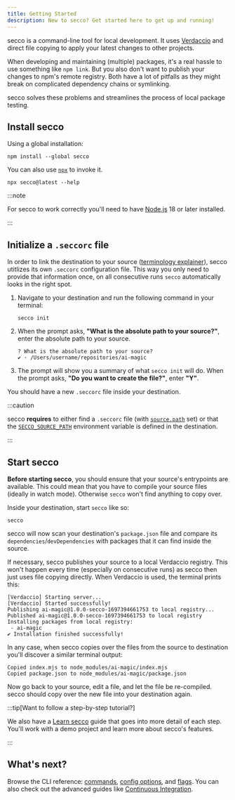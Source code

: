 ```yaml
---
title: Getting Started
description: New to secco? Get started here to get up and running!
---
```


secco is a command-line tool for local development. It uses [Verdaccio](https://verdaccio.org/) and direct file copying to apply your latest changes to other projects.

When developing and maintaining (multiple) packages, it's a real hassle to use something like `npm link`. But you also don't want to publish your changes to npm's remote registry. Both have a lot of pitfalls as they might break on complicated dependency chains or symlinking.

secco solves these problems and streamlines the process of local package testing.

## Install secco

Using a global installation:

```shell
npm install --global secco
```

You can also use [`npx`](https://docs.npmjs.com/cli/v10/commands/npx) to invoke it.

```shell
npx secco@latest --help
```

:::note

For secco to work correctly you'll need to have [Node.js](https://nodejs.dev) 18 or later installed.

:::

## Initialize a `.seccorc` file

In order to link the destination to your source ([terminology explainer](/guide/terminology/)), secco utitlizes its own `.seccorc` configuration file. This way you only need to provide that information once, on all consecutive runs `secco` automatically looks in the right spot.

1. Navigate to your destination and run the following command in your terminal:

    ```shell
    secco init
    ```

1. When the prompt asks, **"What is the absolute path to your source?"**, enter the absolute path to your source.

    ```shell
    ? What is the absolute path to your source?
    ✔ · /Users/username/repositories/ai-magic
    ```

1. The prompt will show you a summary of what `secco init` will do. When the prompt asks, **"Do you want to create the file?"**, enter **"Y"**.

You should have a new `.seccorc` file inside your destination.

:::caution

secco **requires** to either find a `.seccorc` file (with [`source.path`](/reference/config/#sourcepath) set) or that the [`SECCO_SOURCE_PATH`](/reference/config/#secco_source_path) environment variable is defined in the destination.

:::

## Start secco

**Before starting secco**, you should ensure that your source's entrypoints are available. This could mean that you have to compile your source files (ideally in watch mode). Otherwise `secco` won't find anything to copy over.

Inside your destination, start `secco` like so:

```shell
secco
```

secco will now scan your destination's `package.json` file and compare its `dependencies`/`devDependencies` with packages that it can find inside the source.

If necessary, secco publishes your source to a local Verdaccio registry. This won't happen every time (especially on consecutive runs) as secco then just uses file copying directly. When Verdaccio is used, the terminal prints this:

```shell
[Verdaccio] Starting server...
[Verdaccio] Started successfully!
Publishing ai-magic@1.0.0-secco-1697394661753 to local registry...
Published ai-magic@1.0.0-secco-1697394661753 to local registry
Installing packages from local registry:
 - ai-magic
✔ Installation finished successfully!
```

In any case, when secco copies over the files from the source to destination you'll discover a similar terminal output:

```shell
Copied index.mjs to node_modules/ai-magic/index.mjs
Copied package.json to node_modules/ai-magic/package.json
```

Now go back to your source, edit a file, and let the file be re-compiled. secco should copy over the new file into your destination again.

:::tip[Want to follow a step-by-step tutorial?]

We also have a [Learn secco](/guide/learn-secco/) guide that goes into more detail of each step. You'll work with a demo project and learn more about secco's features.

:::

## What's next?

Browse the CLI reference: [commands](/reference/commands/), [config options](/reference/config/), and [flags](/reference/flags/). You can also check out the advanced guides like [Continuous Integration](/guide/continuous-integration/).
